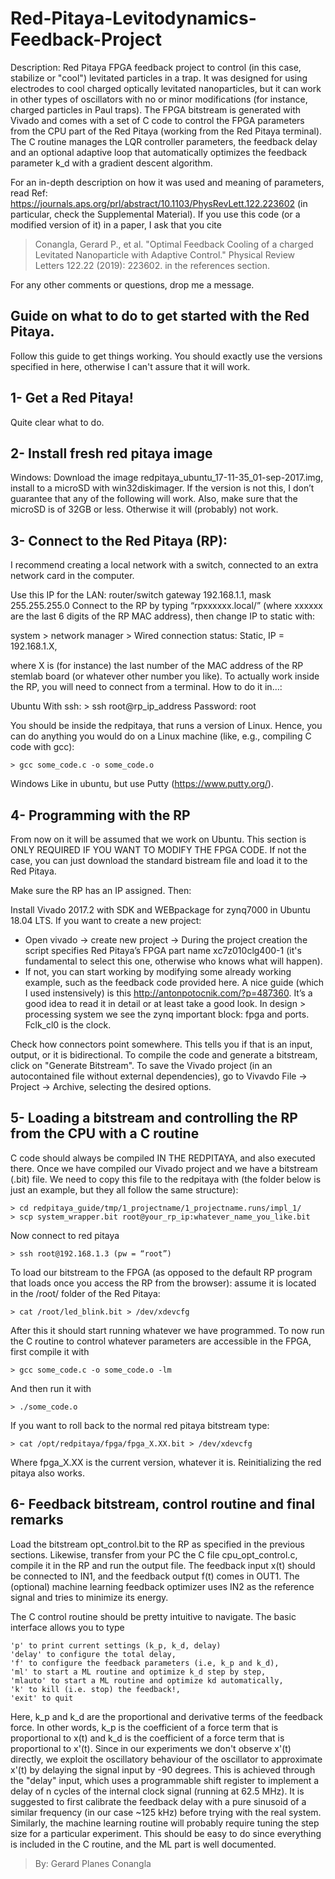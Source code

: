 # Red-Pitaya-Levitodynamics-Feedback-Project

Description: Red Pitaya FPGA feedback project to control (in this case, stabilize or "cool") levitated particles in a trap. It was designed for using electrodes to cool charged optically levitated nanoparticles, but it can work in other types of oscillators with no or minor modifications (for instance, charged particles in Paul traps). The FPGA bitstream is generated with Vivado and comes with a set of C code to control the FPGA parameters from the CPU part of the Red Pitaya (working from the Red Pitaya terminal). The C routine manages the LQR controller parameters, the feedback delay and an optional adaptive loop that automatically optimizes the feedback parameter k_d with a gradient descent algorithm.

For an in-depth description on how it was used and meaning of parameters, read Ref: https://journals.aps.org/prl/abstract/10.1103/PhysRevLett.122.223602 (in particular, check the Supplemental Material). If you use this code (or a modified version of it) in a paper, I ask that you cite 
> Conangla, Gerard P., et al. "Optimal Feedback Cooling of a charged Levitated Nanoparticle with Adaptive Control." Physical Review Letters 122.22 (2019): 223602.
in the references section.

For any other comments or questions, drop me a message.


Guide on what to do to get started with the Red Pitaya.
--------------
Follow this guide to get things working. You should exactly use the versions specified in here, otherwise I can't assure that it will work.


1- Get a Red Pitaya!
--------------
Quite clear what to do.

2- Install fresh red pitaya image
--------------
Windows:
Download the image redpitaya_ubuntu_17-11-35_01-sep-2017.img, install to a microSD with win32diskimager. If the version is not this, I don’t guarantee that any of the following will work. Also, make sure that the microSD is of 32GB or less. Otherwise it will (probably) not work.


3- Connect to the Red Pitaya (RP):
--------------
I recommend creating a local network with a switch, connected to an extra network card in the computer. 

Use this IP for the LAN: router/switch gateway 192.168.1.1, mask 255.255.255.0
Connect to the RP by typing “rpxxxxxx.local/” (where xxxxxx are the last 6 digits of the RP MAC address), then change IP to static with:

system > network manager > Wired connection 
status: Static, IP = 192.168.1.X,

where X is (for instance) the last number of the MAC address of the RP stemlab board (or whatever other number you like). 
To actually work inside the RP, you will need to connect from a terminal. How to do it in…:

Ubuntu
With ssh: 
    > ssh root@rp_ip_address
Password: root

You should be inside the redpitaya, that runs a version of Linux. Hence, you can do anything you would do on a Linux machine (like, e.g., compiling C code with gcc):

    > gcc some_code.c -o some_code.o

Windows
Like in ubuntu, but use Putty (https://www.putty.org/).


4- Programming with the RP
--------------
From now on it will be assumed that we work on Ubuntu. This section is ONLY REQUIRED IF YOU WANT TO MODIFY THE FPGA CODE. If not the case, you can just download the standard bistream file and load it to the Red Pitaya.

Make sure the RP has an IP assigned. Then:

Install Vivado 2017.2 with SDK and WEBpackage for zynq7000 in Ubuntu 18.04 LTS. If you want to create a new project: 
- Open vivado -> create new project -> During the project creation the script specifies Red Pitaya’s FPGA part name xc7z010clg400-1 (it's fundamental to select this one, otherwise who knows what will happen).
- If not, you can start working by modifying some already working example, such as the feedback code provided here. A nice guide (which I used instensively) is this http://antonpotocnik.com/?p=487360. It’s a good idea to read it in detail or at least take a good look.
In design > processing system we see the zynq important block: fpga and ports. Fclk_cl0 is the clock.

Check how connectors point somewhere. This tells you if that is an input, output, or it is bidirectional.
To compile the code and generate a bitstream, click on "Generate Bitstream".
To save the Vivado project (in an autocontained file without external dependencies), go to Vivavdo File -> Project -> Archive, selecting the desired options.


5- Loading a bitstream and controlling the RP from the CPU with a C routine
--------------
C code should always be compiled IN THE REDPITAYA, and also executed there. Once we have compiled our Vivado project and we have a bitstream (.bit) file. We need to copy this file to the redpitaya with (the folder below is just an example, but they all follow the same structure):

    > cd redpitaya_guide/tmp/1_projectname/1_projectname.runs/impl_1/
    > scp system_wrapper.bit root@your_rp_ip:whatever_name_you_like.bit

Now connect to red pitaya

    > ssh root@192.168.1.3 (pw = “root”)

To load our bitstream to the FPGA (as opposed to the default RP program that loads once you access the RP from the browser): assume it is located in the /root/ folder of the Red Pitaya:

    > cat /root/led_blink.bit > /dev/xdevcfg

After this it should start running whatever we have programmed. To now run the C routine to control whatever parameters are accessible in the FPGA, first compile it with

    > gcc some_code.c -o some_code.o -lm

And then run it with

    > ./some_code.o 

If you want to roll back to the normal red pitaya bitstream type:

    > cat /opt/redpitaya/fpga/fpga_X.XX.bit > /dev/xdevcfg

Where fpga_X.XX is the current version, whatever it is. Reinitializing the red pitaya also works.


6- Feedback bitstream, control routine and final remarks
--------------
Load the bitstream opt_control.bit to the RP as specified in the previous sections. Likewise, transfer from your PC the C file cpu_opt_control.c, compile it in the RP and run the output file. The feedback input x(t) should be connected to IN1, and the feedback output f(t) comes in OUT1. The (optional) machine learning feedback optimizer uses IN2 as the reference signal and tries to minimize its energy.

The C control routine should be pretty intuitive to navigate. The basic interface allows you to type

    'p' to print current settings (k_p, k_d, delay)
    'delay' to configure the total delay,
    'f' to configure the feedback parameters (i.e, k_p and k_d),
    'ml' to start a ML routine and optimize k_d step by step,
    'mlauto' to start a ML routine and optimize kd automatically,
    'k' to kill (i.e. stop) the feedback!,
    'exit' to quit

Here, k_p and k_d are the proportional and derivative terms of the feedback force. In other words, k_p is the coefficient of a force term that is proportional to x(t) and k_d is the coefficient of a force term that is proportional to x'(t). Since in our experiments we don't observe x'(t) directly, we exploit the oscillatory behaviour of the oscillator to approximate x'(t) by delaying the signal input by -90 degrees. This is achieved through the "delay" input, which uses a programmable shift register to implement a delay of n cycles of the internal clock signal (running at 62.5 MHz). It is suggested to first calibrate the feedback delay with a pure sinusoid of a similar frequency (in our case ~125 kHz) before trying with the real system. Similarly, the machine learning routine will probably require tuning the step size for a particular experiment. This should be easy to do since everything is included in the C routine, and the ML part is well documented.


> By: Gerard Planes Conangla
